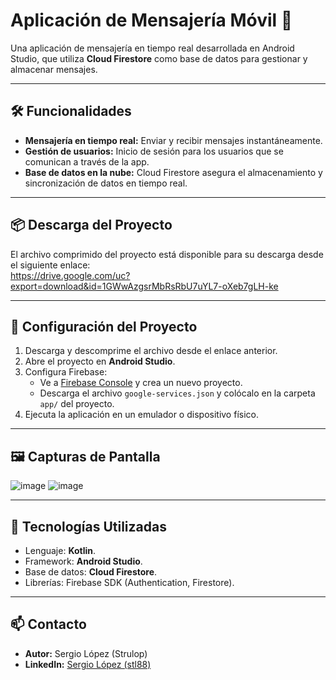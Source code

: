 # Aplicación de Mensajería Móvil 📱

Una aplicación de mensajería en tiempo real desarrollada en Android Studio, que utiliza **Cloud Firestore** como base de datos para gestionar y almacenar mensajes.

---

## 🛠️ Funcionalidades
- **Mensajería en tiempo real:** Enviar y recibir mensajes instantáneamente.
- **Gestión de usuarios:** Inicio de sesión para los usuarios que se comunican a través de la app.
- **Base de datos en la nube:** Cloud Firestore asegura el almacenamiento y sincronización de datos en tiempo real.

---

## 📦 Descarga del Proyecto
El archivo comprimido del proyecto está disponible para su descarga desde el siguiente enlace:  
https://drive.google.com/uc?export=download&id=1GWwAzgsrMbRsRbU7uYL7-oXeb7gLH-ke


---

## 🚀 Configuración del Proyecto
1. Descarga y descomprime el archivo desde el enlace anterior.
2. Abre el proyecto en **Android Studio**.
3. Configura Firebase:
   - Ve a [Firebase Console](https://console.firebase.google.com/) y crea un nuevo proyecto.
   - Descarga el archivo `google-services.json` y colócalo en la carpeta `app/` del proyecto.
4. Ejecuta la aplicación en un emulador o dispositivo físico.

---

## 🖼️ Capturas de Pantalla
![image](https://github.com/user-attachments/assets/cb4c907c-ea4c-45c3-a999-f26f6ce0c1a3)
![image](https://github.com/user-attachments/assets/cf57b2be-1171-409f-97b6-d5e0223e87e0)

---

## 🔧 Tecnologías Utilizadas
- Lenguaje: **Kotlin**.
- Framework: **Android Studio**.
- Base de datos: **Cloud Firestore**.
- Librerías: Firebase SDK (Authentication, Firestore).

---

## 📫 Contacto
- **Autor:** Sergio López (Strulop)
- **LinkedIn:** [Sergio López (stl88)](https://www.linkedin.com/in/stl88)
